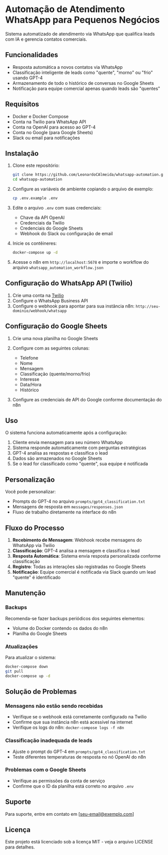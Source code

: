 # Automação de Atendimento WhatsApp para Pequenos Negócios

Sistema automatizado de atendimento via WhatsApp que qualifica leads com IA e gerencia contatos comerciais.

## Funcionalidades

- Resposta automática a novos contatos via WhatsApp
- Classificação inteligente de leads como "quente", "morno" ou "frio" usando GPT-4
- Armazenamento de todo o histórico de conversas no Google Sheets
- Notificação para equipe comercial apenas quando leads são "quentes"

## Requisitos

- Docker e Docker Compose
- Conta na Twilio para WhatsApp API
- Conta na OpenAI para acesso ao GPT-4
- Conta no Google (para Google Sheets)
- Slack ou email para notificações

## Instalação

1. Clone este repositório:
   ```bash
   git clone https://github.com/LeonardoCAlmeida/whatsapp-automation.git
   cd whatsapp-automation
   ```

2. Configure as variáveis de ambiente copiando o arquivo de exemplo:
   ```bash
   cp .env.example .env
   ```

3. Edite o arquivo `.env` com suas credenciais:
   - Chave da API OpenAI
   - Credenciais da Twilio
   - Credenciais do Google Sheets
   - Webhook do Slack ou configuração de email

4. Inicie os contêineres:
   ```bash
   docker-compose up -d
   ```

5. Acesse o n8n em `http://localhost:5678` e importe o workflow do arquivo `whatsapp_automation_workflow.json`

## Configuração do WhatsApp API (Twilio)

1. Crie uma conta na [Twilio](https://www.twilio.com/)
2. Configure o WhatsApp Business API
3. Configure o webhook para apontar para sua instância n8n: `http://seu-dominio/webhook/whatsapp`

## Configuração do Google Sheets

1. Crie uma nova planilha no Google Sheets
2. Configure com as seguintes colunas:
   - Telefone
   - Nome
   - Mensagem
   - Classificação (quente/morno/frio)
   - Interesse
   - Data/Hora
   - Histórico

3. Configure as credenciais de API do Google conforme documentação do n8n

## Uso

O sistema funciona automaticamente após a configuração:

1. Cliente envia mensagem para seu número WhatsApp
2. Sistema responde automaticamente com perguntas estratégicas
3. GPT-4 analisa as respostas e classifica o lead
4. Dados são armazenados no Google Sheets
5. Se o lead for classificado como "quente", sua equipe é notificada

## Personalização

Você pode personalizar:
- Prompts do GPT-4 no arquivo `prompts/gpt4_classification.txt`
- Mensagens de resposta em `messages/responses.json`
- Fluxo de trabalho diretamente na interface do n8n

## Fluxo do Processo

1. **Recebimento de Mensagem**: Webhook recebe mensagens do WhatsApp via Twilio
2. **Classificação**: GPT-4 analisa a mensagem e classifica o lead
3. **Resposta Automática**: Sistema envia resposta personalizada conforme classificação
4. **Registro**: Todas as interações são registradas no Google Sheets
5. **Notificação**: Equipe comercial é notificada via Slack quando um lead "quente" é identificado

## Manutenção

### Backups
Recomenda-se fazer backups periódicos dos seguintes elementos:
- Volume do Docker contendo os dados do n8n
- Planilha do Google Sheets

### Atualizações
Para atualizar o sistema:
```bash
docker-compose down
git pull
docker-compose up -d
```

## Solução de Problemas

### Mensagens não estão sendo recebidas
- Verifique se o webhook está corretamente configurado na Twilio
- Confirme que sua instância n8n está acessível na internet
- Verifique os logs do n8n: `docker-compose logs -f n8n`

### Classificação inadequada de leads
- Ajuste o prompt do GPT-4 em `prompts/gpt4_classification.txt`
- Teste diferentes temperaturas de resposta no nó OpenAI do n8n

### Problemas com o Google Sheets
- Verifique as permissões da conta de serviço
- Confirme que o ID da planilha está correto no arquivo `.env`

## Suporte

Para suporte, entre em contato em [seu-email@exemplo.com]

## Licença

Este projeto está licenciado sob a licença MIT - veja o arquivo LICENSE para detalhes.
